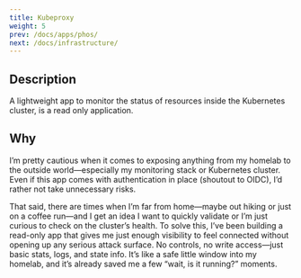 ```yaml
---
title: Kubeproxy
weight: 5
prev: /docs/apps/phos/
next: /docs/infrastructure/
---
```


## Description

A lightweight app to monitor the status of resources inside
the Kubernetes cluster, is a read only application.

## Why

I’m pretty cautious when it comes to exposing anything from my homelab
to the outside world—especially my monitoring stack or Kubernetes cluster.
Even if this app comes with authentication in place (shoutout to OIDC),
I’d rather not take unnecessary risks.

That said, there are times when I’m far from home—maybe out hiking
or just on a coffee run—and I get an idea I want to quickly validate or
I’m just curious to check on the cluster’s health. To solve this,
I’ve been building a read-only app that gives me just enough visibility
to feel connected without opening up any serious attack surface.
No controls, no write access—just basic stats, logs, and state info.
It’s like a safe little window into my homelab, and it’s already saved me
a few “wait, is it running?” moments.
